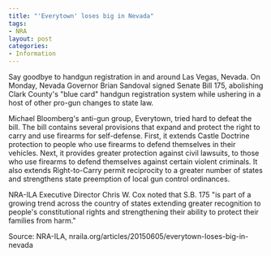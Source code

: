 ```yaml
---
title: "'Everytown' loses big in Nevada"
tags:
- NRA
layout: post
categories:
- Information
---
```


Say goodbye to handgun registration in and around Las Vegas, Nevada. On Monday, Nevada Governor Brian Sandoval signed Senate Bill 175, abolishing Clark County's "blue card" handgun registration system while ushering in a host of other pro-gun changes to state law.

Michael Bloomberg's anti-gun group, Everytown, tried hard to defeat the bill. The bill contains several provisions that expand and protect the right to carry and use firearms for self-defense. First, it extends Castle Doctrine protection to people who use firearms to defend themselves in their vehicles. Next, it provides greater protection against civil lawsuits, to those who use firearms to defend themselves against certain violent criminals. It also extends Right-to-Carry permit reciprocity to a greater number of states and strengthens state preemption of local gun control ordinances.

NRA-ILA Executive Director Chris W. Cox noted that S.B. 175 "is part of a growing trend across the country of states extending greater recognition to people's constitutional rights and strengthening their ability to protect their families from harm."

Source: NRA-ILA, nraila.org/articles/20150605/everytown-loses-big-in-nevada
